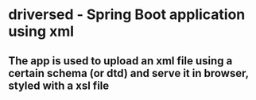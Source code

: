 # driversed - Spring Boot application using xml

## The app is used to upload an xml file using a certain schema (or dtd) and serve it in browser, styled with a xsl file
